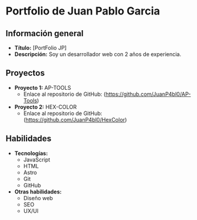 # Portfolio de Juan Pablo Garcia

## Información general

* **Título:** [PortFolio JP]
* **Descripción:** Soy un desarrollador web con 2 años de experiencia.

## Proyectos

* **Proyecto 1:** AP-TOOLS
    * Enlace al repositorio de GitHub: (https://github.com/JuanP4bl0/AP-Tools)
* **Proyecto 2:** HEX-COLOR
    * Enlace al repositorio de GitHub: (https://github.com/JuanP4bl0/HexColor)

## Habilidades

* **Tecnologías:**
    * JavaScript
    * HTML
    * Astro
    * Git
    * GitHub
* **Otras habilidades:**
    * Diseño web
    * SEO
    * UX/UI
